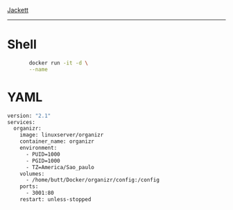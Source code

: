 
[Jackett](https://www.duckdns.org/)
		
----

# Shell				
```bash	
	   docker run -it -d \
	   --name 					
```							
# YAML							
```bash							
version: "2.1"
services:
  organizr:
    image: linuxserver/organizr
    container_name: organizr
    environment:
      - PUID=1000
      - PGID=1000
      - TZ=America/Sao_paulo
    volumes:
      - /home/butt/Docker/organizr/config:/config
    ports:
      - 3001:80
    restart: unless-stopped					
```							
						
